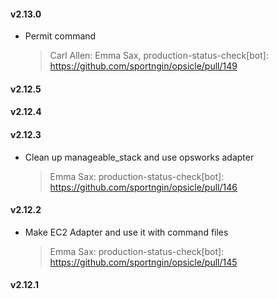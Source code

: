 #### v2.13.0
* Permit command

  > Carl Allen: Emma Sax, production-status-check[bot]: https://github.com/sportngin/opsicle/pull/149

#### v2.12.5
#### v2.12.4
#### v2.12.3
* Clean up manageable_stack and use opsworks adapter

  > Emma Sax: production-status-check[bot]: https://github.com/sportngin/opsicle/pull/146

#### v2.12.2
* Make EC2 Adapter and use it with command files

  > Emma Sax: production-status-check[bot]: https://github.com/sportngin/opsicle/pull/145

#### v2.12.1
